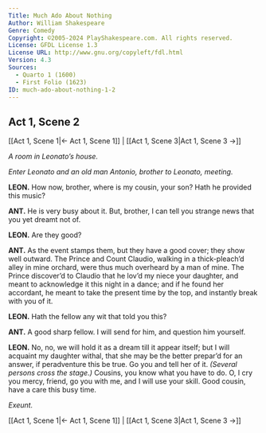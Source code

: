 ```yaml
---
Title: Much Ado About Nothing
Author: William Shakespeare
Genre: Comedy
Copyright: ©2005-2024 PlayShakespeare.com. All rights reserved.
License: GFDL License 1.3
License URL: http://www.gnu.org/copyleft/fdl.html
Version: 4.3
Sources:
  - Quarto 1 (1600)
  - First Folio (1623)
ID: much-ado-about-nothing-1-2
---
```


## Act 1, Scene 2
[[Act 1, Scene 1|← Act 1, Scene 1]] | [[Act 1, Scene 3|Act 1, Scene 3 →]]

*A room in Leonato’s house.*

*Enter Leonato and an old man Antonio, brother to Leonato, meeting.*

**LEON.**
How now, brother, where is my cousin, your son? Hath he provided this music?

**ANT.**
He is very busy about it. But, brother, I can tell you strange news that you yet dreamt not of.

**LEON.**
Are they good?

**ANT.**
As the event stamps them, but they have a good cover; they show well outward. The Prince and Count Claudio, walking in a thick-pleach’d alley in mine orchard, were thus much overheard by a man of mine. The Prince discover’d to Claudio that he lov’d my niece your daughter, and meant to acknowledge it this night in a dance; and if he found her accordant, he meant to take the present time by the top, and instantly break with you of it.

**LEON.**
Hath the fellow any wit that told you this?

**ANT.**
A good sharp fellow. I will send for him, and question him yourself.

**LEON.**
No, no, we will hold it as a dream till it appear itself; but I will acquaint my daughter withal, that she may be the better prepar’d for an answer, if peradventure this be true. Go you and tell her of it.
*(Several persons cross the stage.)*
Cousins, you know what you have to do. O, I cry you mercy, friend, go you with me, and I will use your skill. Good cousin, have a care this busy time.

*Exeunt.*

[[Act 1, Scene 1|← Act 1, Scene 1]] | [[Act 1, Scene 3|Act 1, Scene 3 →]]